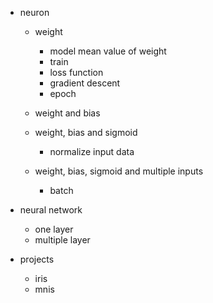 - neuron
	- weight
		- model mean value of weight
		- train
		- loss function
		- gradient descent
		- epoch

	- weight and bias
	
	- weight, bias and sigmoid
		- normalize input data

	- weight, bias, sigmoid and multiple inputs
		- batch

- neural network
	- one layer
	- multiple layer

- projects
	- iris
	- mnis